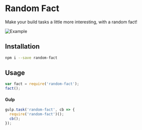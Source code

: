 Random Fact
===========

Make your build tasks a little more interesting, with a random fact!

![Example](https://github.com/Rhym/node-random-fact/blob/master/screenshot.png?raw=true)

Installation
------------

```bash
npm i --save random-fact
```

Usage
-----

```javascript
var fact = require('random-fact');
fact();
```

#### Gulp

```javascript
gulp.task('random-fact', cb => {
  require('random-fact')();
  cb();
});
```